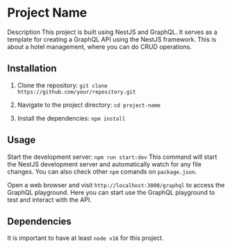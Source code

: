 # Project Name
Description
This project is built using NestJS and GraphQL. It serves as a template for creating a GraphQL API using the NestJS framework.
This is about a hotel management, where you can do CRUD operations.

## Installation
1. Clone the repository:
`git clone https://github.com/your/repository.git`

2. Navigate to the project directory:
`cd project-name`

3. Install the dependencies:
`npm install`

## Usage
Start the development server: `npm run start:dev`
This command will start the NestJS development server and automatically watch for any file changes.
You can also check other `npm` comands on `package.json`.

Open a web browser and visit `http://localhost:3000/graphql` to access the GraphQL playground.
Here you can start use the GraphQL playground to test and interact with the API.

## Dependencies
It is important to have at least `node v16` for this project.
